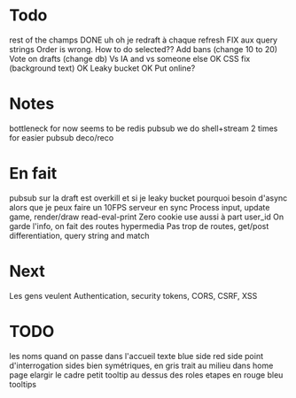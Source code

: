 # Todo
rest of the champs DONE
uh oh je redraft à chaque refresh FIX aux query strings
Order is wrong. How to do selected??
Add bans (change 10 to 20)
Vote on drafts (change db)
Vs IA and vs someone else OK 
CSS fix (background text) OK
Leaky bucket OK
Put online?

# Notes
bottleneck for now seems to be redis pubsub
we do shell+stream 2 times for easier pubsub deco/reco

# En fait
pubsub sur la draft est overkill
et si je leaky bucket pourquoi besoin d'async
alors que je peux faire un 10FPS serveur en sync
Process input, update game, render/draw
read-eval-print
Zero cookie use aussi à part user_id
On garde l'info, on fait des routes hypermedia
Pas trop de routes, get/post differentiation, query string and match

# Next
Les gens veulent
Authentication, security tokens, CORS, CSRF, XSS

# TODO
les noms quand on passe dans l'accueil
texte blue side red side
point d'interrogation
sides bien symétriques, en gris
trait au milieu dans home page
elargir le cadre
petit tooltip au dessus des roles
etapes en rouge bleu
tooltips